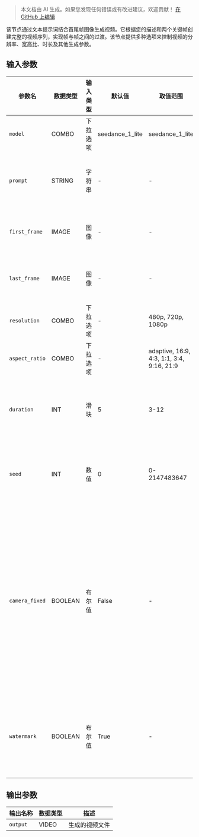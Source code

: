 > 本文档由 AI 生成。如果您发现任何错误或有改进建议，欢迎贡献！ [在 GitHub 上编辑](https://github.com/Comfy-Org/embedded-docs/blob/main/comfyui_embedded_docs/docs/ByteDanceFirstLastFrameNode/zh.md)

该节点通过文本提示词结合首尾帧图像生成视频。它根据您的描述和两个关键帧创建完整的视频序列，实现帧与帧之间的过渡。该节点提供多种选项来控制视频的分辨率、宽高比、时长及其他生成参数。

## 输入参数

| 参数名 | 数据类型 | 输入类型 | 默认值 | 取值范围 | 描述 |
|--------|-----------|------------|---------|-------|-------------|
| `model` | COMBO | 下拉选项 | seedance_1_lite | seedance_1_lite | 模型名称 |
| `prompt` | STRING | 字符串 | - | - | 用于生成视频的文本提示词 |
| `first_frame` | IMAGE | 图像 | - | - | 视频使用的首帧图像 |
| `last_frame` | IMAGE | 图像 | - | - | 视频使用的尾帧图像 |
| `resolution` | COMBO | 下拉选项 | - | 480p, 720p, 1080p | 输出视频的分辨率 |
| `aspect_ratio` | COMBO | 下拉选项 | - | adaptive, 16:9, 4:3, 1:1, 3:4, 9:16, 21:9 | 输出视频的宽高比 |
| `duration` | INT | 滑块 | 5 | 3-12 | 输出视频的时长（单位：秒） |
| `seed` | INT | 数值 | 0 | 0-2147483647 | 生成时使用的随机种子（可选） |
| `camera_fixed` | BOOLEAN | 布尔值 | False | - | 指定是否固定摄像机。平台会在提示词后附加固定摄像机的指令，但不保证实际效果（可选） |
| `watermark` | BOOLEAN | 布尔值 | True | - | 是否为视频添加"AI生成"水印（可选） |

## 输出参数

| 输出名称 | 数据类型 | 描述 |
|----------|-----------|-------------|
| `output` | VIDEO | 生成的视频文件 |
